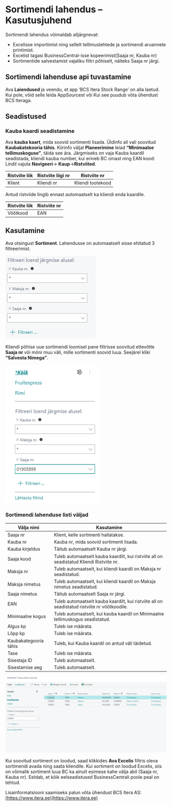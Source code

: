 # Sortimendi lahendus – Kasutusjuhend

Sortimendi lahendus võimaldab alljärgnevat:
* Excelisse importimist ning sellelt tellimuslehtede ja sortimendi aruannete printimist.
* Excelist tagasi BusinessCentral-isse kopeerimist(Saaja nr, Kauba nr)
* Sortimentide salvestamist vajaliku filtri põhiselt, näiteks Saaja nr järgi. 

## Sortimendi lahenduse api tuvastamine

Ava **Laiendused** ja veendu, et app ‘BCS Itera Stock Range’ on alla laetud. Kui pole, võid selle leida AppSourcest või Kui see puudub võta ühendust BCS Iteraga.

## Seadistused

### Kauba kaardi seadistamine

Ava **kauba kaart**, mida soovid sortimenti lisada. 
Üldinfo all vali soovitud **Kaubakatekooria tähis**. 
Kiirinfo väljal **Planeerimine** leiad **“Minimaalse tellimuskoguse”**, täida see ära.
Järgmiseks on vaja Kauba kaardil seadistada, kliendi kauba number, kui  erineb BC omast ning EAN kood:
Lindil vajuta **Navigeeri**-> **Kaup**->**Ristviited**.

|**Ristviite liik**|**Ristviite liigi nr**|**Ristviite nr**|
|-|-|-|
|Klient|Kliendi nr|Kliendi tootekood|

Antud ristviide lingib ennast automaatselt ka kliendi enda kaardile. 

|**Ristviite liik**|**Ristviite nr**|
|-|-|
|Vöötkood|EAN|

## Kasutamine

Ava otsingust **Sortiment**.
Lahendusse on automaatselt sisse ehitatud 3 filtreerimist.

![StockRangeFilter](StockRangeFilter.png)

Kliendi põhise uue sortimendi loomisel pane filtrisse soovitud ettevõtte **Saaja nr** või mõni muu väli, mille sortimenti soovid luua. Seejärel kliki **“Salvesta Nimega”**.

![StockRangeFilterCustomer](StockRangeFilterCustomer.png)

### Sortimendi lahenduse listi väljad

|**Välja nimi**|**Kasutamine**|
|-|-|
|Saaja nr|Klient, kelle sortimenti hallatakse.|
|Kauba nr|Kauba nr, mida soovid sortimenti lisada.|
|Kauba kirjeldus|Täitub automaatselt Kauba nr järgi.|
|Saaja kood|Tuleb automaatselt kauba kaardilt, kui ristviite all on seadistatud Kliendi Ristviite nr.|
|Maksja nr|Tuleb automaatselt, kui kliendi kaardil on Maksja nr seadistatud.|
|Maksja nimetus|Tuleb automaatselt, kui kliendi kaardil on Maksja nimetus seadistatud.|
|Saaja nimetus|Täitub automaatselt Saaja nr järgi.|
|EAN|Tuleb automaatselt kauba kaardilt, kui ristviite all on seadistatud ristviite nr vöötkoodile.|
|Minimaalne kogus|Tuleb automaatselt, kui kauba kaardil on Minimaalne tellimuskogus seadistatud.|
|Algus kp|Tuleb ise määrata.|
|Lõpp kp|Tuleb ise määrata.|
|Kaubakategooria tähis|Tuleb, kui Kauba kaardil on antud väli täidetud.|
|Tase|Tuleb ise määrata.|
|Sisestaja ID|Tuleb automaatselt.|
|Sisestamise aeg|Tuleb automaatselt.|

![StockRangeList](StockRangeList.png)

Kui soovitud sortiment on loodud, saad klikkides **Ava Excelis** filtris oleva sortimendi avada ning saata kliendile. 
Kui sortiment on loodud Excelis, siis on võimalik sortiment luua BC ka ainult esimese kahe välja abil (Saaja nr, Kauba nr). Eeldab, et kõik eelseadistused BusinessCentrali poole peal on tehtud. 

Lisainformatsiooni saamiseks palun võta ühendust BCS Itera AS:
[https://www.itera.ee](https://www.itera.ee)



